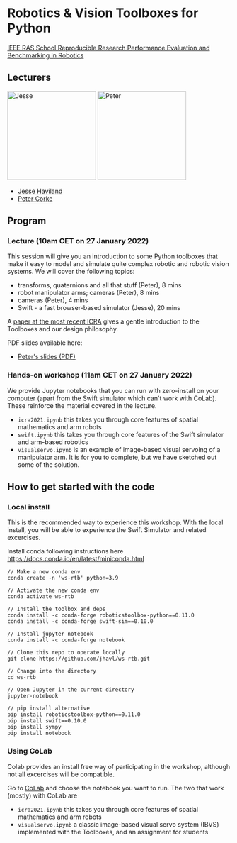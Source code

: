  # Robotics & Vision Toolboxes for Python

[IEEE RAS School Reproducible Research Performance Evaluation and Benchmarking in Robotics](http://www.reproducibleroboticsresearch.rocks)

## Lecturers

<img src="https://avatars.githubusercontent.com/u/21215791?v=4" alt="Jesse" width="200"/> <img src="https://avatars.githubusercontent.com/u/11801682?v=4" alt="Peter" width="200"/>


* [Jesse Haviland](https://github.com/jhavl)
* [Peter Corke](https://github.com/petercorke)


## Program

### Lecture (10am CET on 27 January 2022)

This session will give you an introduction to some Python toolboxes that make it easy to model and simulate quite complex robotic and robotic vision systems.
We will cover the following topics:

* transforms, quaternions and all that stuff (Peter), 8 mins
* robot manipulator arms; cameras (Peter), 8 mins
* cameras (Peter), 4 mins
* Swift - a fast browser-based simulator (Jesse), 20 mins

A [paper at the most recent ICRA](https://ieeexplore.ieee.org/document/9561366) gives a gentle introduction to the Toolboxes and our design philosophy.

PDF slides available here:

* [Peter's slides (PDF)](https://www.dropbox.com/s/5sjiqfudjxpdpk2/winter%20school%202022.pdf?dl=0)

### Hands-on workshop (11am CET on 27 January 2022)

We provide Jupyter notebooks that you can run with zero-install on your computer (apart from the Swift simulator which can't work with CoLab).  These reinforce the material covered in the lecture.

* `icra2021.ipynb`  this takes you through core features of spatial mathematics and arm robots
* `swift.ipynb` this takes you through core features of the Swift simulator and arm-based robotics
* `visualservo.ipynb` is an example of image-based visual servoing of a manipulator arm.  It is for you to complete, but we have sketched out some of the solution.

## How to get started with the code

### Local install

This is the recommended way to experience this workshop. With the local install, you will be able to experience the Swift Simulator and related excercises.

Install conda following instructions here https://docs.conda.io/en/latest/miniconda.html

```
// Make a new conda env
conda create -n 'ws-rtb' python=3.9

// Activate the new conda env
conda activate ws-rtb

// Install the toolbox and deps
conda install -c conda-forge roboticstoolbox-python==0.11.0
conda install -c conda-forge swift-sim==0.10.0

// Install jupyter notebook 
conda install -c conda-forge notebook

// Clone this repo to operate locally
git clone https://github.com/jhavl/ws-rtb.git

// Change into the directory
cd ws-rtb

// Open Jupyter in the current directory
jupyter-notebook
```

```
// pip install alternative
pip install roboticstoolbox-python==0.11.0
pip install swift==0.10.0
pip install sympy
pip install notebook
```


### Using CoLab

Colab provides an install free way of participating in the workshop, although not all excercises will be compatible.

Go to [CoLab](https://colab.research.google.com/github/jhavl/ws-rtb) and choose the notebook you want to run.  The two that work (mostly) with CoLab are

* `icra2021.ipynb`  this takes you through core features of spatial mathematics and arm robots
* `visualservo.ipynb` a classic image-based visual servo system (IBVS) implemented with the Toolboxes, and an assignment for students
